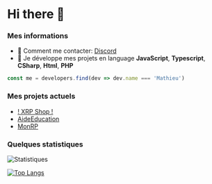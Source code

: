 # Hi there 👋

### Mes informations
- 🔭 Comment me contacter: [Discord](https://discord.gg/wg8jwFb) 
- 🌱 Je développe mes projets en language __JavaScript__, __Typescript__, __CSharp__, __Html__, __PHP__
```javascript
const me = developers.find(dev => dev.name === 'Mathieu')
```

### Mes projets actuels 
- [! XRP Shop !](https://discord.gg/WQRaFwxdx)
- [AideEducation](https://aideeducation.fr)
- [MonRP](https://github.com/matyeu/MonRP)

### Quelques statistiques
<img alt="Statistiques" src="https://github-readme-stats.vercel.app/api?username=matyeu&show_icons=true&hide_border=true&theme=tokyonight" />

[![Top Langs](https://github-readme-stats.vercel.app/api/top-langs/?username=matyeu&layout=compact)](https://github.com/anuraghazra/github-readme-stats)


